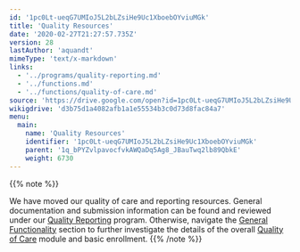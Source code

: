 ```yaml
---
id: '1pc0Lt-ueqG7UMIoJ5L2bLZsiHe9Uc1XboebOYviuMGk'
title: 'Quality Resources'
date: '2020-02-27T21:27:57.735Z'
version: 28
lastAuthor: 'aquandt'
mimeType: 'text/x-markdown'
links:
  - '../programs/quality-reporting.md'
  - '../functions.md'
  - '../functions/quality-of-care.md'
source: 'https://drive.google.com/open?id=1pc0Lt-ueqG7UMIoJ5L2bLZsiHe9Uc1XboebOYviuMGk'
wikigdrive: 'd3b75d1a4082afb1a1e55534b3c0d73d8fac84a7'
menu:
  main:
    name: 'Quality Resources'
    identifier: '1pc0Lt-ueqG7UMIoJ5L2bLZsiHe9Uc1XboebOYviuMGk'
    parent: '1q_bPYZvlpavocfvkAWQaDq5Ag8_JBauTwq2lb89QbkE'
    weight: 6730
---
```

{{% note %}}

We have moved our quality of care and reporting resources. General documentation and submission information can be found and reviewed under our [Quality Reporting](../programs/quality-reporting.md) program. Otherwise, navigate the [General Functionality](../functions.md) section to further investigate the details of the overall [Quality of Care](../functions/quality-of-care.md) module and basic enrollment.
{{% /note %}}


